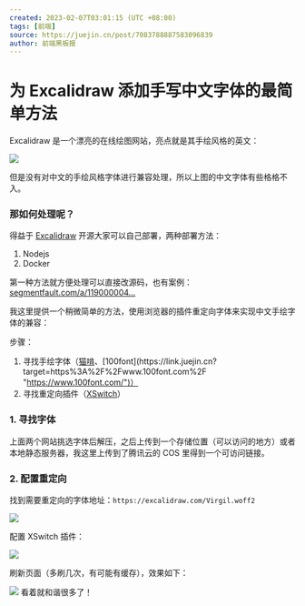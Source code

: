 ```yaml
---
created: 2023-02-07T03:01:15 (UTC +08:00)
tags: [前端]
source: https://juejin.cn/post/7083788887583096839
author: 前端黑板报
---
```


# 为 Excalidraw 添加手写中文字体的最简单方法

Excalidraw 是一个漂亮的在线绘图网站，亮点就是其手绘风格的英文：

![](https://p6-juejin.byteimg.com/tos-cn-i-k3u1fbpfcp/a2802bcbf6eb477194c95e8806fbe6e3~tplv-k3u1fbpfcp-zoom-in-crop-mark:4536:0:0:0.awebp?)

但是没有对中文的手绘风格字体进行兼容处理，所以上图的中文字体有些格格不入。

### 那如何处理呢？

得益于 [Excalidraw](https://link.juejin.cn?target=https%3A%2F%2Fgithub.com%2Fexcalidraw%2Fexcalidraw "https://github.com/excalidraw/excalidraw") 开源大家可以自己部署，两种部署方法：

1.  Nodejs
2.  Docker

第一种方法就方便处理可以直接改源码，也有案例：[segmentfault.com/a/119000004…](https://link.juejin.cn?target=https%3A%2F%2Fsegmentfault.com%2Fa%2F1190000040701795 "https://segmentfault.com/a/1190000040701795")

我这里提供一个稍微简单的方法，使用浏览器的插件重定向字体来实现中文手绘字体的兼容：

步骤：

1.  寻找手绘字体（[猫啃](https://link.juejin.cn?target=https%3A%2F%2Fwww.maoken.com%2F "https://www.maoken.com/")、[100font](https://link.juejin.cn?target=https%3A%2F%2Fwww.100font.com%2F "https://www.100font.com/")）
2.  寻找重定向插件（[XSwitch](https://link.juejin.cn?target=https%3A%2F%2Fchrome.google.com%2Fwebstore%2Fdetail%2Fidkjhjggpffolpidfkikidcokdkdaogg "https://chrome.google.com/webstore/detail/idkjhjggpffolpidfkikidcokdkdaogg")）

### 1. 寻找字体

上面两个网站挑选字体后解压，之后上传到一个存储位置（可以访问的地方）或者本地静态服务器，我这里上传到了腾讯云的 COS 里得到一个可访问链接。

### 2. 配置重定向

找到需要重定向的字体地址：`https://excalidraw.com/Virgil.woff2`

![](https://p6-juejin.byteimg.com/tos-cn-i-k3u1fbpfcp/2fd9116ee4434dfc8a763b8aec28a6b2~tplv-k3u1fbpfcp-zoom-in-crop-mark:4536:0:0:0.awebp?)

配置 XSwitch 插件：

![](https://p3-juejin.byteimg.com/tos-cn-i-k3u1fbpfcp/f9975eef5bfa4fc2886996a2201dae2f~tplv-k3u1fbpfcp-zoom-in-crop-mark:4536:0:0:0.awebp?)

刷新页面（多刷几次，有可能有缓存），效果如下：

![](https://p6-juejin.byteimg.com/tos-cn-i-k3u1fbpfcp/bb8ba995001b4c31a516a88759e5990d~tplv-k3u1fbpfcp-zoom-in-crop-mark:4536:0:0:0.awebp?) 看着就和谐很多了！
